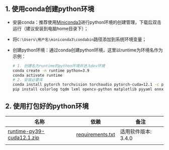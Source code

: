 ## 1. 使用conda创建python环境

- 安装conda：推荐使用[Miniconda3](https://mirrors.tuna.tsinghua.edu.cn/anaconda/miniconda/Miniconda3-latest-Windows-x86.exe)进行python环境的创建管理，下载后双击运行（建议安装到电脑home目录下）；

- 将`C:\Users\用户名\miniconda3\condabin`路径添加到系统环境变量；

- 创建python环境：通过conda创建python环境，这里以runtime为环境名作为示例：

  ```sh
  # 1. 创建名为runtime的python环境并进入dev环境
  conda create -n runtime python=3.9
  conda activate runtime
  # 2. 安装必要库
  conda install pytorch torchvision torchaudio pytorch-cuda=12.1 -c pytorch -c nvidia
  pip install colorlog tqdm lxml opencv-python matplotlib pyyaml onnx imageio thop imageio-ffmpeg pycryptodome PySide6-Fluent-Widgets
  ```

## 2. 使用打包好的python环境

| 名称                                                         | 依赖                                        | 备注                |
| ------------------------------------------------------------ | ------------------------------------------- | ------------------- |
| [runtime-py39-cuda12.1.zip](https://1drv.ms/u/c/64b49d6fd7d0d4be/EYrpMLDSgu1Nn3jruYwXPKwBn-g0wiFOV8qegwqWmv2a9A?e=xafU6r) | [requirements.txt](./requirements-py39.txt) | 适用软件版本: 3.4.0 |
|                                                              |                                             |                     |

